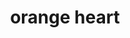 ---
layout: smileys&emotion
title: orange heart
emoji: orange_heart
permalink: 🧡.html
image: assets/img/3moji/orange_heart.png
---